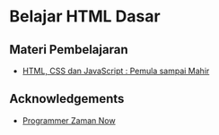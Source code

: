 
# Belajar HTML Dasar




## Materi Pembelajaran

 - [HTML, CSS dan JavaScript : Pemula sampai Mahir](https://www.udemy.com/course/pemrograman-javascript-pemula-sampai-mahir/)


## Acknowledgements

 - [Programmer Zaman Now](https://www.programmerzamannow.com/)

